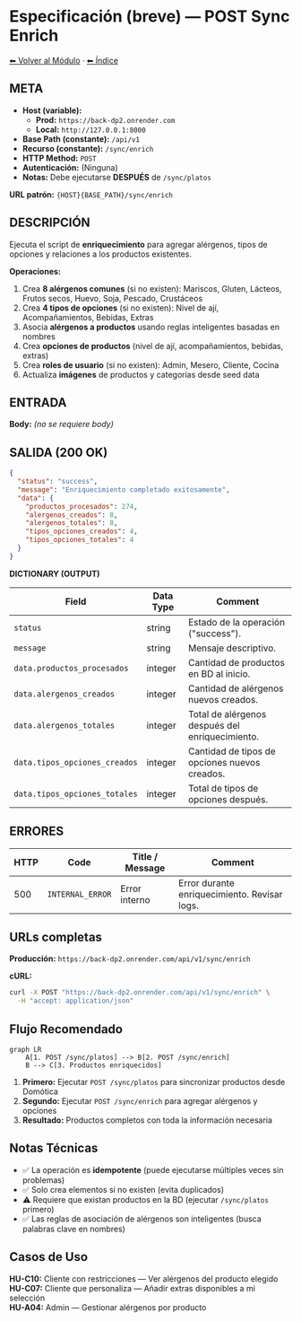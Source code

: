 # Especificación (breve) — POST Sync Enrich

[⬅ Volver al Módulo](../README.md) · [⬅ Índice](../../../README.md)

## META

- **Host (variable):**
  - **Prod:** `https://back-dp2.onrender.com`
  - **Local:** `http://127.0.0.1:8000`
- **Base Path (constante):** `/api/v1`
- **Recurso (constante):** `/sync/enrich`
- **HTTP Method:** `POST`
- **Autenticación:** (Ninguna)
- **Notas:** Debe ejecutarse **DESPUÉS** de `/sync/platos`

**URL patrón:** `{HOST}{BASE_PATH}/sync/enrich`

## DESCRIPCIÓN

Ejecuta el script de **enriquecimiento** para agregar alérgenos, tipos de opciones y relaciones a los productos existentes.

**Operaciones:**
1. Crea **8 alérgenos comunes** (si no existen): Mariscos, Gluten, Lácteos, Frutos secos, Huevo, Soja, Pescado, Crustáceos
2. Crea **4 tipos de opciones** (si no existen): Nivel de ají, Acompañamientos, Bebidas, Extras
3. Asocia **alérgenos a productos** usando reglas inteligentes basadas en nombres
4. Crea **opciones de productos** (nivel de ají, acompañamientos, bebidas, extras)
5. Crea **roles de usuario** (si no existen): Admin, Mesero, Cliente, Cocina
6. Actualiza **imágenes** de productos y categorías desde seed data

## ENTRADA

**Body:** *(no se requiere body)*

## SALIDA (200 OK)

```json
{
  "status": "success",
  "message": "Enriquecimiento completado exitosamente",
  "data": {
    "productos_procesados": 274,
    "alergenos_creados": 8,
    "alergenos_totales": 8,
    "tipos_opciones_creados": 4,
    "tipos_opciones_totales": 4
  }
}
```

**DICTIONARY (OUTPUT)**

| Field | Data Type | Comment |
|-------|-----------|---------|
| `status` | string | Estado de la operación ("success"). |
| `message` | string | Mensaje descriptivo. |
| `data.productos_procesados` | integer | Cantidad de productos en BD al inicio. |
| `data.alergenos_creados` | integer | Cantidad de alérgenos nuevos creados. |
| `data.alergenos_totales` | integer | Total de alérgenos después del enriquecimiento. |
| `data.tipos_opciones_creados` | integer | Cantidad de tipos de opciones nuevos creados. |
| `data.tipos_opciones_totales` | integer | Total de tipos de opciones después. |

## ERRORES

| HTTP | Code | Title / Message | Comment |
|------|------|-----------------|---------|
| 500 | `INTERNAL_ERROR` | Error interno | Error durante enriquecimiento. Revisar logs. |

## URLs completas

**Producción:** `https://back-dp2.onrender.com/api/v1/sync/enrich`

**cURL:**
```bash
curl -X POST "https://back-dp2.onrender.com/api/v1/sync/enrich" \
  -H "accept: application/json"
```

## Flujo Recomendado

```mermaid
graph LR
    A[1. POST /sync/platos] --> B[2. POST /sync/enrich]
    B --> C[3. Productos enriquecidos]
```

1. **Primero:** Ejecutar `POST /sync/platos` para sincronizar productos desde Domótica
2. **Segundo:** Ejecutar `POST /sync/enrich` para agregar alérgenos y opciones
3. **Resultado:** Productos completos con toda la información necesaria

## Notas Técnicas

- ✅ La operación es **idempotente** (puede ejecutarse múltiples veces sin problemas)
- ✅ Solo crea elementos si no existen (evita duplicados)
- ⚠️ Requiere que existan productos en la BD (ejecutar `/sync/platos` primero)
- ✅ Las reglas de asociación de alérgenos son inteligentes (busca palabras clave en nombres)

## Casos de Uso

**HU-C10:** Cliente con restricciones — Ver alérgenos del producto elegido  
**HU-C07:** Cliente que personaliza — Añadir extras disponibles a mi selección  
**HU-A04:** Admin — Gestionar alérgenos por producto
